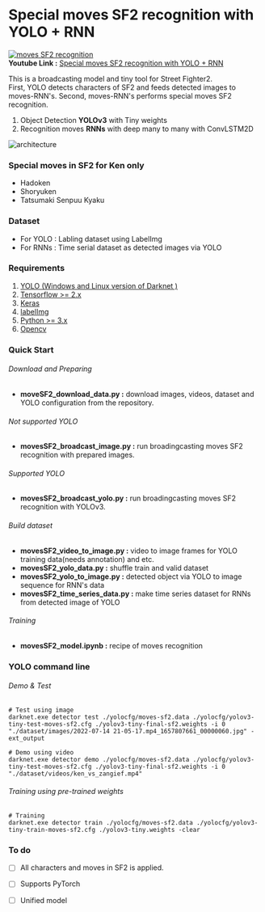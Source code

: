 # Special moves SF2 recognition with YOLO + RNN
[![moves SF2 recognition](https://i.imgur.com/PPP18mR.gif)](https://youtu.be/S657M5LdDDQ=0s "moves SF2 recognition")  
**Youtube Link :** [Special moves SF2 recognition with YOLO + RNN](https://youtu.be/S657M5LdDDQ=0s)  


This is a broadcasting model and tiny tool for Street Fighter2.  
First, YOLO detects characters of SF2 and feeds detected images to moves-RNN's. Second, moves-RNN's performs special moves SF2 recognition.  
1. Object Detection **YOLOv3** with Tiny weights
2. Recognition moves **RNNs** with deep many to many with ConvLSTM2D 

<img src="https://i.imgur.com/7QTjsLl.png" title="architecture"/>

### Special moves in SF2 for Ken only
* Hadoken
* Shoryuken
* Tatsumaki Senpuu Kyaku


### Dataset
* For YOLO : Labling dataset using LabelImg 
* For RNNs : Time serial dataset as detected images via YOLO


### Requirements
1. [YOLO (Windows and Linux version of Darknet )](https://github.com/AlexeyAB/darknet) 
2. [Tensorflow >= 2.x](https://www.tensorflow.org) 
3. [Keras](https://keras.io) 
4. [labelImg](https://github.com/heartexlabs/labelImg) 
5. [Python >= 3.x](https://www.python.org) 
6. [Opencv](https://opencv.org)


### Quick Start
###### Download and Preparing
* **moveSF2_download_data.py :** download images, videos, dataset and YOLO configuration from the repository.

###### Not supported YOLO
* **movesSF2_broadcast_image.py :** run broadingcasting moves SF2 recognition with prepared images.

###### Supported YOLO
* **movesSF2_broadcast_yolo.py :** run broadingcasting moves SF2 recognition with YOLOv3.

###### Build dataset
* **movesSF2_video_to_image.py :** video to image frames for YOLO training data(needs annotation) and etc.
* **movesSF2_yolo_data.py :** shuffle train and valid dataset
* **movesSF2_yolo_to_image.py :** detected object via YOLO to image sequence for RNN's data
* **movesSF2_time_series_data.py :**  make time series dataset for RNNs from detected image of YOLO

###### Training
* **movesSF2_model.ipynb :** recipe of moves recognition


### YOLO command line
###### Demo & Test
```
# Test using image
darknet.exe detector test ./yolocfg/moves-sf2.data ./yolocfg/yolov3-tiny-test-moves-sf2.cfg ./yolov3-tiny-final-sf2.weights -i 0 "./dataset/images/2022-07-14 21-05-17.mp4_1657807661_00000060.jpg" -ext_output

# Demo using video
darknet.exe detector demo ./yolocfg/moves-sf2.data ./yolocfg/yolov3-tiny-test-moves-sf2.cfg ./yolov3-tiny-final-sf2.weights -i 0 "./dataset/videos/ken_vs_zangief.mp4"
```

###### Training using pre-trained weights
```
# Training
darknet.exe detector train ./yolocfg/moves-sf2.data ./yolocfg/yolov3-tiny-train-moves-sf2.cfg ./yolov3-tiny.weights -clear
```


### To do 
- [ ] All characters and moves in SF2 is applied. 
- [ ] Supports PyTorch
- [ ] Unified model

